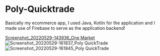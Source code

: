 # Poly-Quicktrade

Basically my ecommerce app, I used Java, Kotlin for the application and I made use of Firebase to serve as the application backend!

[Screenshot_20220529-143936_One Market](https://user-images.githubusercontent.com/38522920/170870367-ee86f775-0568-487c-b9d8-3a39f1f56011.jpg)
![Screenshot_20220529-161837_Poly QuickTrade](https://user-images.githubusercontent.com/38522920/170874040-7810fd55-24f2-4998-bc0f-f8020ac0b83d.jpg)
![Screenshot_20220529-161845_Poly QuickTrade](https://user-images.githubusercontent.com/38522920/170874044-2863ae7c-b5b8-4645-8f15-0299adbebc4d.jpg)
